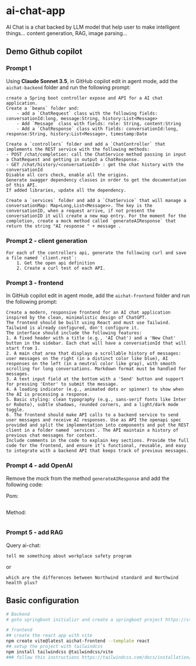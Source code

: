 # ai-chat-app
AI Chat is a chat backed by LLM model that help user to make intelligent things... content generation, RAG, image parsing...

## Demo Github copilot
### Prompt 1
Using **Claude Sonnet 3.5**, in GitHub copilot edit in agent mode, add the `aichat-backend` folder and  run the following prompt:

```
create a Spring boot controller expose and API for a AI chat application.
Create a `beans` folder and:
    - add a `ChatRequest` class with the following fields: conversationId:long, message:String, history:List<Message>
    - Add `Message` class with fields: role: String, content:String
    - Add a `ChatResponse` class with fields: conversationId:long, response:String, history:List<Message>, timestamp:Date

Create a `controllers` folder and add a `ChatController` that implements the REST service with the following methods:
- POST /chat/completion: call the ChatService method passing in input a ChatRequest and getting in output a ChatResponse.
- GET /chat/history/<conversationId> : get the chat history with the conversationId
Disable all cors check, enable all the origins.
Generate swagger dependency classes in order to get the documentation of this API.
If added libraries, update all the dependency.

Create a `services` folder and add a `ChatService` that will manage a conversationMap: Map<Long,List<Message>>. The key is the conversationID, when a request arrive, if not present the conversationID it will create a new map entry. For the moment for the completion, create a mock method called `generateAIResponse` that return the string "AI response " + message .
```

### Prompt 2 - client generation
```
For each of the controllers api, generate the following curl and save a file named `client.rest`: 
    1. Get the open api definition
    2. Create a curl test of each API.
```

### Prompt 3 - frontend
In GitHub copilot edit in agent mode, add the `aichat-frontend` folder and  run the following prompt:
```
Create a modern, responsive frontend for an AI chat application inspired by the clean, minimalistic design of ChatGPT.
The frontend should be built using React and must use Tailwind. Tailwind is already configured, don't configure it.
The interface should include the following features:
1. A fixed header with a title (e.g., 'AI Chat') and a 'New Chat' button in the sidebar. Each chat will have a conversationId that will start from 1.
2. A main chat area that displays a scrollable history of messages: user messages on the right (in a distinct color like blue), AI responses on the left (in a neutral color like gray), with smooth scrolling for long conversations. Markdown format must be handled for messages.
3. A text input field at the bottom with a 'Send' button and support for pressing 'Enter' to submit the message.
4. A loading indicator (e.g., animated dots or spinner) to show when the AI is processing a response.
5. Basic styling: clean typography (e.g., sans-serif fonts like Inter or Roboto), subtle shadows, rounded corners, and a light/dark mode toggle.
6. The frontend should make API calls to a backend service to send user messages and receive AI responses. Use as API the openapi spec provided and split the implementation into components and put the REST client in a folder named `services`. The API maintain a history of previous chat messages for context.
Include comments in the code to explain key sections. Provide the full code for the frontend, and ensure it’s functional, reusable, and easy to integrate with a backend API that keeps track of previous messages.
```

### Prompt 4 - add OpenAI

Remove the mock from the method `generateAIResponse` and add the following code:

Pom:
```
```

Method:
```

```


### Prompt 5 - add RAG

Query ai-chat:
```
tell me something about workplace safety program
```

or
```
which are the differences between Northwind standard and Northwind health plus?
```


## Basic configuration
```bash
# Backend
# goto springboot initializr and create a springboot project https://start.spring.io/index.html

# frontend
## create the react app with vite
npm create vite@latest aichat-frontend --template react
## setup the project with tailwindcss
npm install tailwindcss @tailwindcss/vite
### follow this instructions https://tailwindcss.com/docs/installation/using-vite
```
